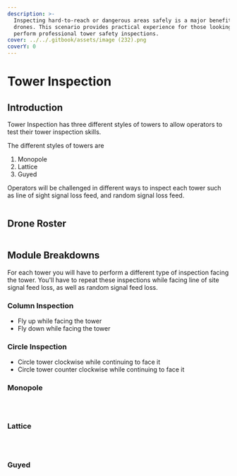 ```yaml
---
description: >-
  Inspecting hard-to-reach or dangerous areas safely is a major benefit of using
  drones. This scenario provides practical experience for those looking to
  perform professional tower safety inspections.
cover: ../../.gitbook/assets/image (232).png
coverY: 0
---
```


# Tower Inspection

## Introduction

Tower Inspection has three different styles of towers to allow operators to test their tower inspection skills.

The different styles of towers are

1. Monopole
2. Lattice
3. Guyed

Operators will be challenged in different ways to inspect each tower such as line of sight signal loss feed, and random signal loss feed.

<figure><img src="../../.gitbook/assets/image (25).png" alt=""><figcaption></figcaption></figure>

## Drone Roster

<figure><img src="../../.gitbook/assets/image (26).png" alt=""><figcaption></figcaption></figure>

## Module Breakdowns

For each tower you will have to perform a different type of inspection facing the tower.  You'll have to repeat these inspections while facing line of site signal feed loss, as well as random signal feed loss.

### Column Inspection

* Fly up while facing the tower
* Fly down while facing the tower

### Circle Inspection

* Circle tower clockwise while continuing to face it
* Circle tower counter clockwise while continuing to face it



### Monopole

<figure><img src="../../.gitbook/assets/image (27).png" alt=""><figcaption></figcaption></figure>

<figure><img src="../../.gitbook/assets/image (28).png" alt=""><figcaption></figcaption></figure>

<figure><img src="../../.gitbook/assets/image (29).png" alt=""><figcaption></figcaption></figure>

### Lattice

<figure><img src="../../.gitbook/assets/image (37).png" alt=""><figcaption></figcaption></figure>

<figure><img src="../../.gitbook/assets/image (38).png" alt=""><figcaption></figcaption></figure>

<figure><img src="../../.gitbook/assets/image (39).png" alt=""><figcaption></figcaption></figure>

### Guyed

<figure><img src="../../.gitbook/assets/image (34).png" alt=""><figcaption></figcaption></figure>

<figure><img src="../../.gitbook/assets/image (40).png" alt=""><figcaption></figcaption></figure>

<figure><img src="../../.gitbook/assets/image (41).png" alt=""><figcaption></figcaption></figure>
